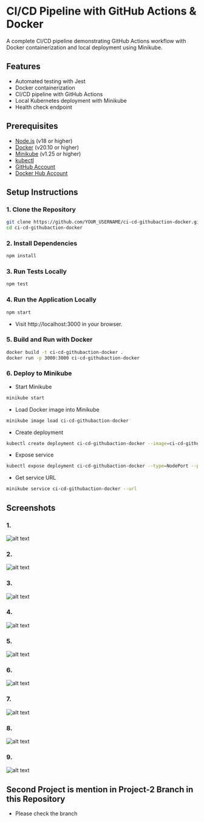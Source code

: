 # CI/CD Pipeline with GitHub Actions & Docker
A complete CI/CD pipeline demonstrating GitHub Actions workflow with Docker containerization and local deployment using Minikube.

## Features

- Automated testing with Jest
- Docker containerization
- CI/CD pipeline with GitHub Actions
- Local Kubernetes deployment with Minikube
- Health check endpoint

## Prerequisites

- [Node.js](https://nodejs.org/) (v18 or higher)
- [Docker](https://www.docker.com/) (v20.10 or higher)
- [Minikube](https://minikube.sigs.k8s.io/docs/start/) (v1.25 or higher)
- [kubectl](https://kubernetes.io/docs/tasks/tools/)
- [GitHub Account](https://github.com/)
- [Docker Hub Account](https://hub.docker.com/)


## Setup Instructions

### 1. Clone the Repository

```bash
git clone https://github.com/YOUR_USERNAME/ci-cd-githubaction-docker.git
cd ci-cd-githubaction-docker
```
### 2. Install Dependencies
```bash
npm install
```
### 3. Run Tests Locally
```bash
npm test
```
### 4. Run the Application Locally
```bash
npm start
```
- Visit http://localhost:3000 in your browser.
### 5. Build and Run with Docker
```bash
docker build -t ci-cd-githubaction-docker .
docker run -p 3000:3000 ci-cd-githubaction-docker
```
### 6. Deploy to Minikube
- Start Minikube
```bash
minikube start
```
- Load Docker image into Minikube
```bash
minikube image load ci-cd-githubaction-docker
```
- Create deployment
```bash
kubectl create deployment ci-cd-githubaction-docker --image=ci-cd-githubaction-docker
```
- Expose service
```bash
kubectl expose deployment ci-cd-githubaction-docker --type=NodePort --port=3000
```
- Get service URL
```bash
minikube service ci-cd-githubaction-docker --url
```

## Screenshots

### 1.
![alt text](ss-1.png)

### 2.
![alt text](ss-2.png)

### 3.
![alt text](ss-3.png)

### 4.
![alt text](ss-4.png)

### 5.
![alt text](ss-5.png)

### 6.
![alt text](ss-6.png)

### 7.
![alt text](ss-7.png)

### 8.
![alt text](ss-8.png)

### 9.
![alt text](ss-9.png)


## Second Project is mention in Project-2 Branch in this Repository
- Please check the branch

